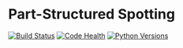 # Part-Structured Spotting

[![Build Status](https://travis-ci.org/mkli90/pss.svg?branch=master)](https://travis-ci.org/mkli90/pss)
[![Code Health](https://landscape.io/github/mkli90/pss/master/landscape.svg?style=flat)](https://landscape.io/github/mkli90/pss/master)
[![Python Versions](https://img.shields.io/badge/python-3.5-blue.svg)](https://travis-ci.org/mkli90/pss)
